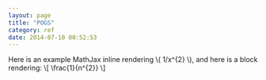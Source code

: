 ```yaml
---
layout: page
title: "POGS"
category: ref
date: 2014-07-10 00:52:53
---
```


Here is an example MathJax inline rendering \\( 1/x^{2} \\), and here is a block rendering: 
\\[ \frac{1}{n^{2}} \\]
